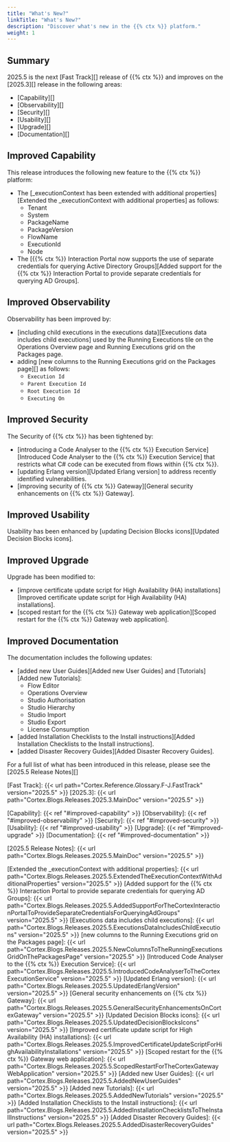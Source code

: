 ```yaml
---
title: "What's New?"
linkTitle: "What's New?"
description: "Discover what's new in the {{% ctx %}} platform."
weight: 1
---
```


## Summary

2025.5 is the next [Fast Track][] release of {{% ctx %}} and improves on the [2025.3][] release in the following areas:

* [Capability][]
* [Observability][]
* [Security][]
* [Usability][]
* [Upgrade][]
* [Documentation][]

## Improved Capability

This release introduces the following new feature to the {{% ctx %}} platform:

* The [_executionContext has been extended with additional properties][Extended the _executionContext with additional properties] as follows:
  * Tenant
  * System
  * PackageName
  * PackageVersion
  * FlowName
  * ExecutionId
  * Node
* The [{{% ctx %}} Interaction Portal now supports the use of separate credentials for querying Active Directory Groups][Added support for the {{% ctx %}} Interaction Portal to provide separate credentials for querying AD Groups].

## Improved Observability

Observability has been improved by:

* [including child executions in the executions data][Executions data includes child executions] used by the Running Executions tile on the Operations Overview page and Running Executions grid on the Packages page.
* adding [new columns to the Running Executions grid on the Packages page][] as follows:
  * `Execution Id`
  * `Parent Execution Id`
  * `Root Execution Id`
  * `Executing On`

## Improved Security

The Security of {{% ctx %}} has been tightened by:

* [introducing a Code Analyser to the {{% ctx %}} Execution Service][Introduced Code Analyser to the {{% ctx %}} Execution Service] that restricts what C# code can be executed from flows within {{% ctx %}}.
* [updating Erlang version][Updated Erlang version] to address recently identified vulnerabilities.
* [improving security of {{% ctx %}} Gateway][General security enhancements on {{% ctx %}} Gateway].

## Improved Usability

Usability has been enhanced by [updating Decision Blocks icons][Updated Decision Blocks icons].

## Improved Upgrade

Upgrade has been modified to:

* [improve certificate update script for High Availability (HA) installations][Improved certificate update script for High Availability (HA) installations].
* [scoped restart for the {{% ctx %}} Gateway web application][Scoped restart for the {{% ctx %}} Gateway web application].

## Improved Documentation

The documentation includes the following updates:

* [added new User Guides][Added new User Guides] and [Tutorials][Added new Tutorials]:
  * Flow Editor
  * Operations Overview
  * Studio Authorisation
  * Studio Hierarchy
  * Studio Import
  * Studio Export
  * License Consumption
* [added Installation Checklists to the Install instructions][Added Installation Checklists to the Install instructions].
* [added Disaster Recovery Guides][Added Disaster Recovery Guides].

For a full list of what has been introduced in this release, please see the [2025.5 Release Notes][]

[Fast Track]: {{< url path="Cortex.Reference.Glossary.F-J.FastTrack" version="2025.5" >}}
[2025.3]: {{< url path="Cortex.Blogs.Releases.2025.3.MainDoc" version="2025.5" >}}

[Capability]: {{< ref "#improved-capability" >}}
[Observability]: {{< ref "#improved-observability" >}}
[Security]: {{< ref "#improved-security" >}}
[Usability]: {{< ref "#improved-usability" >}}
[Upgrade]: {{< ref "#improved-upgrade" >}}
[Documentation]: {{< ref "#improved-documentation" >}}

[2025.5 Release Notes]: {{< url path="Cortex.Blogs.Releases.2025.5.MainDoc" version="2025.5" >}}

[Extended the _executionContext with additional properties]: {{< url path="Cortex.Blogs.Releases.2025.5.ExtendedTheExecutionContextWithAdditionalProperties" version="2025.5" >}}
[Added support for the {{% ctx %}} Interaction Portal to provide separate credentials for querying AD Groups]: {{< url path="Cortex.Blogs.Releases.2025.5.AddedSupportForTheCortexInteractionPortalToProvideSeparateCredentialsForQueryingAdGroups" version="2025.5" >}}
[Executions data includes child executions]: {{< url path="Cortex.Blogs.Releases.2025.5.ExecutionsDataIncludesChildExecutions" version="2025.5" >}}
[new columns to the Running Executions grid on the Packages page]: {{< url path="Cortex.Blogs.Releases.2025.5.NewColumnsToTheRunningExecutionsGridOnThePackagesPage" version="2025.5" >}}
[Introduced Code Analyser to the {{% ctx %}} Execution Service]: {{< url path="Cortex.Blogs.Releases.2025.5.IntroducedCodeAnalyserToTheCortexExecutionService" version="2025.5" >}}
[Updated Erlang version]: {{< url path="Cortex.Blogs.Releases.2025.5.UpdatedErlangVersion" version="2025.5" >}}
[General security enhancements on {{% ctx %}} Gateway]: {{< url path="Cortex.Blogs.Releases.2025.5.GeneralSecurityEnhancementsOnCortexGateway" version="2025.5" >}}
[Updated Decision Blocks icons]: {{< url path="Cortex.Blogs.Releases.2025.5.UpdatedDecisionBlocksIcons" version="2025.5" >}}
[Improved certificate update script for High Availability (HA) installations]: {{< url path="Cortex.Blogs.Releases.2025.5.ImprovedCertificateUpdateScriptForHighAvailabilityInstallations" version="2025.5" >}}
[Scoped restart for the {{% ctx %}} Gateway web application]: {{< url path="Cortex.Blogs.Releases.2025.5.ScopedRestartForTheCortexGatewayWebApplication" version="2025.5" >}}
[Added new User Guides]: {{< url path="Cortex.Blogs.Releases.2025.5.AddedNewUserGuides" version="2025.5" >}}
[Added new Tutorials]: {{< url path="Cortex.Blogs.Releases.2025.5.AddedNewTutorials" version="2025.5" >}}
[Added Installation Checklists to the Install instructions]: {{< url path="Cortex.Blogs.Releases.2025.5.AddedInstallationChecklistsToTheInstallInstructions" version="2025.5" >}}
[Added Disaster Recovery Guides]: {{< url path="Cortex.Blogs.Releases.2025.5.AddedDisasterRecoveryGuides" version="2025.5" >}}
